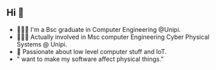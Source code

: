 ## Hi 👋
- 🧑🏻‍🎓 I'm a Bsc graduate in Computer Engineering @Unipi. 
- 👨🏻‍💻 Actually involved in Msc computer Engineering Cyber Physical Systems @ Unipi.
- 👀 Passionate about low level computer stuff and IoT.
- " want to make my software affect physical things."

